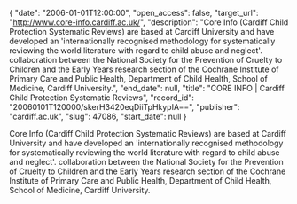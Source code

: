 {
  "date": "2006-01-01T12:00:00", 
  "open_access": false, 
  "target_url": "http://www.core-info.cardiff.ac.uk/", 
  "description": "Core Info (Cardiff Child Protection Systematic Reviews) are based at Cardiff University and have developed an 'internationally recognised methodology for systematically reviewing the world literature with regard to child abuse and neglect'.  collaboration between the National Society for the Prevention of Cruelty to Children and the Early Years research section of the Cochrane Institute of Primary Care and Public Health, Department of Child Health, School of Medicine, Cardiff University.", 
  "end_date": null, 
  "title": "CORE INFO | Cardiff Child Protection Systematic Reviews", 
  "record_id": "20060101T120000/skerH3420eqDiiTpHkypIA==", 
  "publisher": "cardiff.ac.uk", 
  "slug": 47086, 
  "start_date": null
}

Core Info (Cardiff Child Protection Systematic Reviews) are based at Cardiff University and have developed an 'internationally recognised methodology for systematically reviewing the world literature with regard to child abuse and neglect'.  collaboration between the National Society for the Prevention of Cruelty to Children and the Early Years research section of the Cochrane Institute of Primary Care and Public Health, Department of Child Health, School of Medicine, Cardiff University.